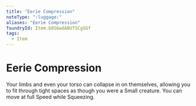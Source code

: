 ```yaml
---
title: "Eerie Compression"
noteType: ":luggage:"
aliases: "Eerie Compression"
foundryId: Item.b0S6wdABUTSCgSGf
tags:
  - Item
---
```


# Eerie Compression

Your limbs and even your torso can collapse in on themselves, allowing you to fit through tight spaces as though you were a Small creature. You can move at full Speed while Squeezing.
